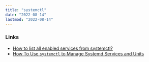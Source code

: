 ```yaml
---
title: "systemctl"
date: "2022-08-14"
lastmod: "2022-08-14"
---
```


### Links
- [How to list all enabled services from systemctl?](https://askubuntu.com/questions/795226/)
- [How To Use `systemctl` to Manage Systemd Services and Units](https://www.digitalocean.com/community/tutorials/how-to-use-systemctl-to-manage-systemd-services-and-units)